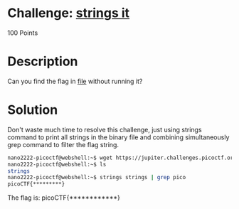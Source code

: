 # Challenge: [strings it](https://play.picoctf.org/practice/challenge/37)
100 Points
# Description 
Can you find the flag in [file](https://jupiter.challenges.picoctf.org/static/94d00153b0057d37da225ee79a846c62/strings) without running it?
# Solution
Don't waste much time to resolve this challenge, just using strings command to print all strings in the binary file and combining simultaneously grep command to filter the flag string.

```sh
nano2222-picoctf@webshell:~$ wget https://jupiter.challenges.picoctf.org/static/94d00153b0057d37da225ee79a846c62/strings
nano2222-picoctf@webshell:~$ ls
strings
nano2222-picoctf@webshell:~$ strings strings | grep pico
picoCTF{*********}
```

The flag is: picoCTF{************}